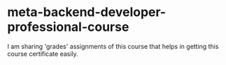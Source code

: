 # meta-backend-developer-professional-course
I am sharing 'grades' assignments of this course that helps in getting this course certificate easily.
